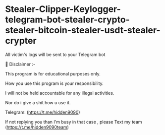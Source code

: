 # Stealer-Clipper-Keylogger-telegram-bot-stealer-crypto-stealer-bitcoin-stealer-usdt-stealer-crypter
All victim's logs will be sent to your Telegram bot
 

   
    

🚧 Disclaimer :-

This program is for educational purposes only.

How you use this program is your responsibility.

I will not be held accountable for any illegal activities.

Nor do i give a shit how u use it.

Telegram: (https://t.me/hidden9090)

If not replying you than I'm busy in that case , please Text my team (https://t.me/hidden9090team)
